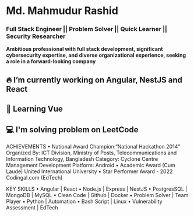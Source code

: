 <!--
**simply-mahmud/simply-mahmud** is a ✨ _special_ ✨ repository because its `README.md` (this file) appears on your GitHub profile.

Here are some ideas to get you started:

- 🔭 I’m currently working on ...
- 🌱 I’m currently learning ...
- 👯 I’m looking to collaborate on ...
- 🤔 I’m looking for help with ...
- 💬 Ask me about ...
- 📫 How to reach me: ...
- 😄 Pronouns: ...
- ⚡ Fun fact: ...
-->
# Md. Mahmudur Rashid
### __Full Stack Engineer || Problem Solver || Quick Learner || Security Researcher__

**Ambitious professional with full stack development, significant cybersecurity expertise, and diverse organizational experience, seeking a role in a forward-looking company**

## 🔥 I’m currently working on Angular, NestJS and React

## 🌱 Learning Vue

## 💻 I'm solving problem on LeetCode

ACHIEVEMENTS
•	National Award
Champion:“National Hackathon 2014”
Organized By: ICT Division, Ministry of Posts, Telecommunications and Information Technology, Bangladesh
Category: Cyclone Centre Management Development Platform: Android
•	Academic Award (Cum Laude)
United International University
•	Star Performer Award - 2022
Codingal.com (EdTech)

KEY SKILLS
•	Angular | React
•	Node.js | Express | NestJS
•	PostgresSQL | MongoDB | MySQL
•	Clean Code | Github | Docker
•	Problem Solver | Team Player
•	Python | Automation
•	Bash Script | Linux
•	Vulnerability Assessment | EdTech
